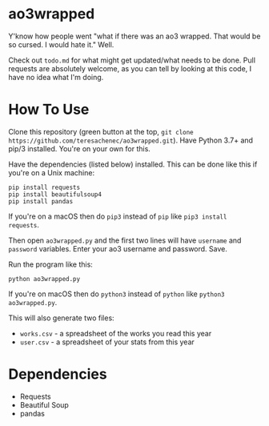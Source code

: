# ao3wrapped
Y'know how people went "what if there was an ao3 wrapped. That would be so cursed. I would hate it." Well.

Check out `todo.md` for what might get updated/what needs to be done. Pull requests are absolutely welcome, as you can tell by looking at this code, I have no idea what I'm doing.

# How To Use
Clone this repository (green button at the top, `git clone https://github.com/teresachenec/ao3wrapped.git`). Have Python 3.7+ and pip/3 installed. You're on your own for this.

Have the dependencies (listed below) installed. This can be done like this if you're on a Unix machine:
```
pip install requests
pip install beautifulsoup4
pip install pandas
```
If you're on a macOS then do `pip3` instead of `pip` like `pip3 install requests`.

Then open `ao3wrapped.py` and the first two lines will have `username` and `password` variables. Enter your ao3 username and password. Save.

Run the program like this:
```
python ao3wrapped.py
```
If you're on macOS then do `python3` instead of `python` like `python3 ao3wrapped.py`.

This will also generate two files:
* `works.csv` - a spreadsheet of the works you read this year
* `user.csv` - a spreadsheet of your stats from this year

# Dependencies
* Requests
* Beautiful Soup
* pandas

